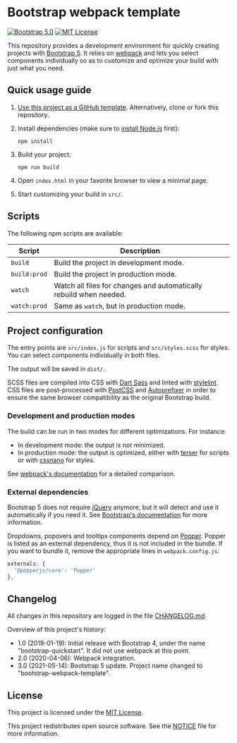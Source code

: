 # Bootstrap webpack template

[![Bootstrap 5.0](https://img.shields.io/badge/bootstrap-5.0-563d7c.svg)](https://github.com/pascalpepe/bootstrap-webpack-template/blob/main/package.json)
[![MIT License](https://img.shields.io/badge/license-MIT-green.svg)](https://github.com/pascalpepe/bootstrap-webpack-template/blob/main/LICENSE)

This repository provides a development environment for quickly creating
projects with [Bootstrap 5](https://getbootstrap.com). It relies on [webpack](https://webpack.js.org/)
and lets you select components individually so as to customize and optimize
your build with just what you need.

## Quick usage guide

1. [Use this project as a GitHub template](https://github.com/pascalpepe/bootstrap-webpack-template/generate).
   Alternatively, clone or fork this repository.

2. Install dependencies (make sure to [install Node.js](https://nodejs.org/en/download/package-manager/)
   first):

   ```text
   npm install
   ```

3. Build your project:

   ```text
   npm run build
   ```

4. Open `index.html` in your favorite browser to view a minimal page.
5. Start customizing your build in `src/`.

## Scripts

The following npm scripts are available:

| Script | Description |
| ------ | ----------- |
| `build` | Build the project in development mode.
| `build:prod` | Build the project in production mode.
| `watch` | Watch all files for changes and automatically rebuild when needed.
| `watch:prod` | Same as `watch`, but in production mode.

## Project configuration

The entry points are `src/index.js` for scripts and `src/styles.scss` for
styles. You can select components individually in both files.

The output will be saved in `dist/`.

SCSS files are compiled into CSS with [Dart Sass](https://sass-lang.com/dart-sass)
and linted with [stylelint](https://stylelint.io). CSS files are post-processed
with [PostCSS](https://postcss.org) and [Autoprefixer](https://github.com/postcss/autoprefixer)
in order to ensure the same browser compatibility as the original Bootstrap
build.

### Development and production modes

The build can be run in two modes for different optimizations. For instance:

* In development mode: the output is not minimized.
* In production mode: the output is optimized, either with [terser](https://terser.org/)
  for scripts or with [cssnano](https://cssnano.co/) for styles.

See [webpack's documentation](https://webpack.js.org/configuration/mode/)
for a detailed comparison.

### External dependencies

Bootstrap 5 does not require [jQuery](https://jquery.com) anymore, but it will
detect and use it automatically if you need it.
See [Bootstrap's documentation](https://getbootstrap.com/docs/5.0/getting-started/javascript/#still-want-to-use-jquery-its-possible)
for more information.

Dropdowns, popovers and tooltips components depend on [Popper](https://popper.js.org).
Popper is listed as an external dependency, thus it is not included in the
bundle. If you want to bundle it, remove the appropriate lines in
`webpack.config.js`:

```js
externals: {
  '@popperjs/core': 'Popper'
},
```

## Changelog

All changes in this repository are logged in the file [CHANGELOG.md](https://github.com/pascalpepe/bootstrap-webpack-template/blob/main/CHANGELOG.md).

Overview of this project's history:

* 1.0 (2019-01-19): Initial release with Bootstrap 4, under the name
  "bootstrap-quickstart". It did not use webpack at this point.
* 2.0 (2020-04-06): Webpack integration.
* 3.0 (2021-05-14): Bootstrap 5 update. Project name changed to
  "bootstrap-webpack-template".

## License

This project is licensed under the [MIT License](https://github.com/pascalpepe/bootstrap-webpack-template/blob/main/LICENSE).

This project redistributes open source software. See the [NOTICE](https://github.com/pascalpepe/bootstrap-webpack-template/blob/main/NOTICE)
file for more information.

